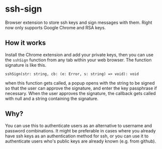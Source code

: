 ssh-sign
========

Browser extension to store ssh keys and sign messages with them. Right now only supports
Google Chrome and RSA keys.

How it works
------------

Install the Chrome extension and add your private keys, then you can use the `sshSign` function
from any tab within your web browser. The function signature is like this.

```
sshSign(str: string, cb: (e: Error, s: string) => void): void
```

when this function gets called, a popup opens with the string to be signed so that the user can approve
the signature, and enter the key passphrase if necessary. When the user approves the signature, the callback
gets called with null and a string containing the signature.

Why?
----

You can use this to authenticate users as an alternative to username and password combinations. It might
be preferable in cases where you already have ssh keys as an authentication method for ssh, or you can
use it to authenticate users who's public keys are already known (e.g. from github).
